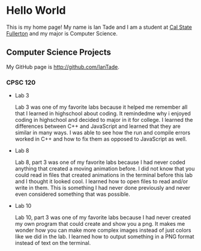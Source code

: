 # Hello World

This is my home page! My name is Ian Tade and I am a student at [Cal State Fullerton](http://www.fullerton.edu/) and my major is Computer Science.

## Computer Science Projects

My GitHub page is http://github.com/IanTade.

### CPSC 120

* Lab 3

    Lab 3 was one of my favorite labs because it helped me remember all that I learned in highschool about coding. It remindedme why i enjoyed coding in highschool and decided to major in it for college. I learned the differences between C++ and JavaScript and learned that they are similar in many ways. I was able to see how the run and compile errors worked in C++ and how to fix them as opposed to JavaScript as well.

* Lab 8

    Lab 8, part 3 was one of my favorite labs because I had never coded anything that created a moving animation before. I did not know that you could read in files that created animations in the terminal before this lab and I thought it looked cool. I learned how to open files to read and/or write in them. This is something I had never done previously and never even considered something that was possible.

* Lab 10

    Lab 10, part 3 was one of my favorite labs because I had never created my own program that could create and show you a png. It makes me wonder how you can make more complex images instead of just colors like we did in the lab. I learned how to output something in a PNG format instead of text on the terminal.